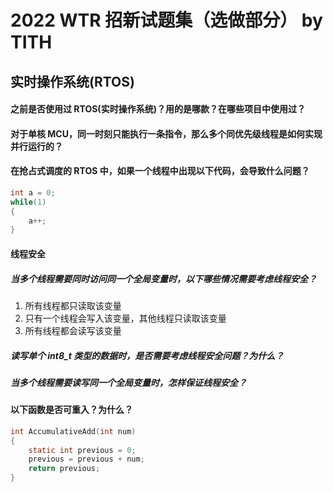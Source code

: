 # 2022 WTR 招新试题集（选做部分） by TITH

## 实时操作系统(RTOS)

#### 之前是否使用过 RTOS(实时操作系统)？用的是哪款？在哪些项目中使用过？

#### 对于单核 MCU，同一时刻只能执行一条指令，那么多个同优先级线程是如何实现并行运行的？

#### 在抢占式调度的 RTOS 中，如果一个线程中出现以下代码，会导致什么问题？
```c
int a = 0;
while(1)
{
	a++;
}
```

#### 线程安全

##### 当多个线程需要同时访问同一个全局变量时，以下哪些情况需要考虑线程安全？

1. 所有线程都只读取该变量
2. 只有一个线程会写入该变量，其他线程只读取该变量
3. 所有线程都会读写该变量

##### 读写单个 int8_t 类型的数据时，是否需要考虑线程安全问题？为什么？

##### 当多个线程需要读写同一个全局变量时，怎样保证线程安全？

#### 以下函数是否可重入？为什么？

```c
int AccumulativeAdd(int num)
{
	static int previous = 0;
	previous = previous + num;
	return previous;
}

```
